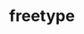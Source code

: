 ---
title: "freetype"
layout: cache
categories: [package, v0.18.1]
meta: {"versions": ["2.10.2", "2.11.1"], "compilers": ["gcc@=7.3.1", "gcc@=7.5.0"], "oss": ["amzn2", "ubuntu18.04"], "platforms": ["linux"], "targets": ["aarch64", "graviton2", "x86_64", "x86_64_v3", "x86_64_v4"], "stacks": ["aws-isc", "aws-isc-aarch64", "data-vis-sdk", "e4s", "radiuss", "root"], "num_specs": 6, "num_specs_by_stack": {"data-vis-sdk": 1, "root": 6, "radiuss": 1, "e4s": 1, "aws-isc": 2, "aws-isc-aarch64": 2}}
spec_details: [{"hash": "2z32njiv7k4rlodkpyequ2qt7tlhxkxh", "compiler": "gcc@=7.5.0", "versions": ["2.10.2"], "os": "ubuntu18.04", "platform": "linux", "target": "x86_64", "variants": [], "stacks": ["data-vis-sdk", "root"], "size": "-", "tarball": "https://binaries.spack.io/v0.18.1/build_cache/linux-ubuntu18.04-x86_64/gcc-7.5.0/freetype-2.10.2/linux-ubuntu18.04-x86_64-gcc-7.5.0-freetype-2.10.2-2z32njiv7k4rlodkpyequ2qt7tlhxkxh.spack"}, {"hash": "ddr53rw5s6z7edhwzn3zi52kx5npaaz7", "compiler": "gcc@=7.5.0", "versions": ["2.11.1"], "os": "ubuntu18.04", "platform": "linux", "target": "x86_64", "variants": [], "stacks": ["radiuss", "root", "e4s"], "size": "-", "tarball": "https://binaries.spack.io/v0.18.1/build_cache/linux-ubuntu18.04-x86_64/gcc-7.5.0/freetype-2.11.1/linux-ubuntu18.04-x86_64-gcc-7.5.0-freetype-2.11.1-ddr53rw5s6z7edhwzn3zi52kx5npaaz7.spack"}, {"hash": "cxwkd2ukb6dyucdijjimk56ydquew4sv", "compiler": "gcc@=7.3.1", "versions": ["2.11.1"], "os": "amzn2", "platform": "linux", "target": "x86_64_v3", "variants": [], "stacks": ["aws-isc", "root"], "size": "-", "tarball": "https://binaries.spack.io/v0.18.1/build_cache/linux-amzn2-x86_64_v3/gcc-7.3.1/freetype-2.11.1/linux-amzn2-x86_64_v3-gcc-7.3.1-freetype-2.11.1-cxwkd2ukb6dyucdijjimk56ydquew4sv.spack"}, {"hash": "ljpl54lzsfmidez262fvcdru6ltls5mv", "compiler": "gcc@=7.3.1", "versions": ["2.11.1"], "os": "amzn2", "platform": "linux", "target": "graviton2", "variants": [], "stacks": ["root", "aws-isc-aarch64"], "size": "-", "tarball": "https://binaries.spack.io/v0.18.1/build_cache/linux-amzn2-graviton2/gcc-7.3.1/freetype-2.11.1/linux-amzn2-graviton2-gcc-7.3.1-freetype-2.11.1-ljpl54lzsfmidez262fvcdru6ltls5mv.spack"}, {"hash": "vwb2lhz24twxtnvjcikq4l4iajwys44q", "compiler": "gcc@=7.3.1", "versions": ["2.11.1"], "os": "amzn2", "platform": "linux", "target": "aarch64", "variants": [], "stacks": ["root", "aws-isc-aarch64"], "size": "-", "tarball": "https://binaries.spack.io/v0.18.1/build_cache/linux-amzn2-aarch64/gcc-7.3.1/freetype-2.11.1/linux-amzn2-aarch64-gcc-7.3.1-freetype-2.11.1-vwb2lhz24twxtnvjcikq4l4iajwys44q.spack"}, {"hash": "tvijkzo6xbh6dyrf6x43e2zekxohiabx", "compiler": "gcc@=7.3.1", "versions": ["2.11.1"], "os": "amzn2", "platform": "linux", "target": "x86_64_v4", "variants": [], "stacks": ["aws-isc", "root"], "size": "-", "tarball": "https://binaries.spack.io/v0.18.1/build_cache/linux-amzn2-x86_64_v4/gcc-7.3.1/freetype-2.11.1/linux-amzn2-x86_64_v4-gcc-7.3.1-freetype-2.11.1-tvijkzo6xbh6dyrf6x43e2zekxohiabx.spack"}]
---